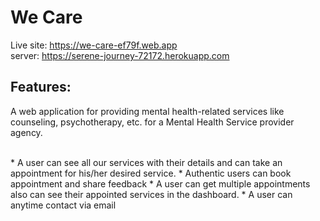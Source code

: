 # We Care
Live site: https://we-care-ef79f.web.app
</br>
server: https://serene-journey-72172.herokuapp.com

## Features:
A web application for providing mental health-related services like counseling, psychotherapy, etc. for a Mental Health Service provider agency.

</br>
* A user can see all our services with their details and can take an appointment for his/her desired service.
* Authentic users can book appointment and share feedback 
* A user can get multiple appointments also can see their appointed services in the dashboard. 
* A user can anytime contact via email

